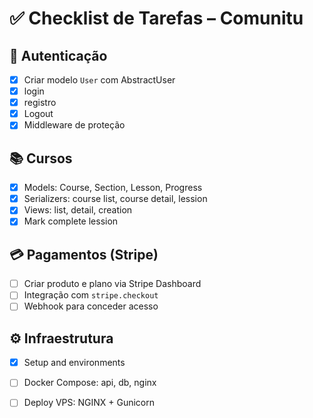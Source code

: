# ✅ Checklist de Tarefas – Comunitu

## 🔐 Autenticação
- [x] Criar modelo `User` com AbstractUser
- [x] login
- [x] registro
- [x] Logout
- [x] Middleware de proteção

## 📚 Cursos
- [x] Models: Course, Section, Lesson, Progress
- [x] Serializers: course list, course detail, lession
- [x] Views: list, detail, creation
- [x] Mark complete lession

## 💳 Pagamentos (Stripe)
- [ ] Criar produto e plano via Stripe Dashboard
- [ ] Integração com `stripe.checkout`
- [ ] Webhook para conceder acesso

## ⚙️ Infraestrutura
- [x] Setup and environments
- [ ] Docker Compose: api, db, nginx
- [ ] Deploy VPS: NGINX + Gunicorn

